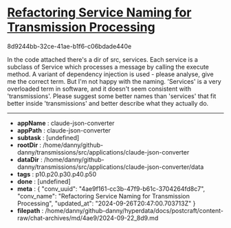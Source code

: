 # [Refactoring Service Naming for Transmission Processing](https://claude.ai/chat/4ae9f161-cc3b-47f9-b61c-3704264fd8c7)

8d9244bb-32ce-41ae-b1f6-c06bdade440e

In the code attached there's a dir of src, services. Each service is a subclass of Service which processes a message by calling the execute method. A variant of dependency injection is used - please analyse, give me the correct term. But I'm not happy with the naming. 'Services' is a very overloaded term in software, and it doesn't seem consistent with 'transmissions'. Please suggest some better names than 'services' that fit better inside 'transmissions' and better describe what they actually do.

---

* **appName** : claude-json-converter
* **appPath** : claude-json-converter
* **subtask** : [undefined]
* **rootDir** : /home/danny/github-danny/transmissions/src/applications/claude-json-converter
* **dataDir** : /home/danny/github-danny/transmissions/src/applications/claude-json-converter/data
* **tags** : p10.p20.p30.p40.p50
* **done** : [undefined]
* **meta** : {
  "conv_uuid": "4ae9f161-cc3b-47f9-b61c-3704264fd8c7",
  "conv_name": "Refactoring Service Naming for Transmission Processing",
  "updated_at": "2024-09-26T20:47:00.703713Z"
}
* **filepath** : /home/danny/github-danny/hyperdata/docs/postcraft/content-raw/chat-archives/md/4ae9/2024-09-22_8d9.md